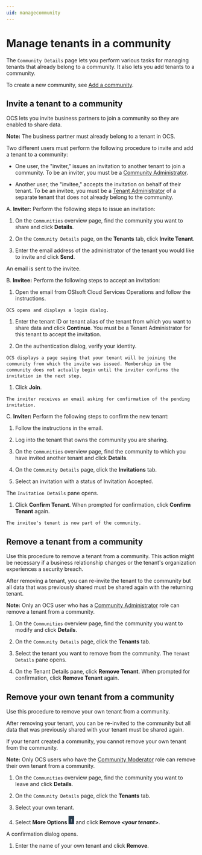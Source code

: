 ```yaml
---
uid: managecommunity
---
```


# Manage tenants in a community

The `Community Details` page lets you perform various tasks for managing tenants that already belong to a community. It also lets you add tenants to a community.

To create a new community, see [Add a community](xref:add-community).

## Invite a tenant to a community

OCS lets you invite business partners to join a community so they are enabled to share data. 

**Note:** The business partner must already belong to a tenant in OCS.

Two different users must perform the following procedure to invite and add a tenant to a community:

- One user, the "inviter," issues an invitation to another tenant to join a community. To be an inviter, you must be a [Community Administrator](xref:communityroles#community-administrator).

- Another user, the "invitee," accepts the invitation on behalf of their tenant. To be an invitee, you must be a [Tenant Administrator](xref:communityroles#tenant-administrator) of a separate tenant that does not already belong to the community.

A. **Inviter:** Perform the following steps to issue an invitation:

 1. On the `Communities` overview page, find the community you want to share and click **Details**.

 1. On the `Community Details` page, on the **Tenants** tab, click **Invite Tenant**.

 1. Enter the email address of the administrator of the tenant you would like to invite and click **Send**.
   
   An email is sent to the invitee.

B. **Invitee:** Perform the following steps to accept an invitation:

  1. Open the email from OSIsoft Cloud Services Operations and follow the instructions.
  
    OCS opens and displays a login dialog.

  1. Enter the tenant ID or tenant alias of the tenant from which you want to share data and click **Continue**. You must be a Tenant Administrator for this tenant to accept the invitation.

  1. On the authentication dialog, verify your identity.
  
    OCS displays a page saying that your tenant will be joining the community from which the invite was issued. Membership in the community does not actually begin until the inviter confirms the invitation in the next step.
  
  1. Click **Join**.

    The inviter receives an email asking for confirmation of the pending invitation.

C. **Inviter:** Perform the following steps to confirm the new tenant:

  1. Follow the instructions in the email.

  1. Log into the tenant that owns the community you are sharing.

  1. On the `Communities` overview page, find the community to which you have invited another tenant and click **Details**.

  1. On the `Community Details` page, click the **Invitations** tab.

  1. Select an invitation with a status of Invitation Accepted.
  
   The `Invitation Details` pane opens.

  1. Click **Confirm Tenant**. When prompted for confirmation, click **Confirm Tenant** again.
    
    The invitee's tenant is now part of the community.

## Remove a tenant from a community

Use this procedure to remove a tenant from a community. This action might be necessary if a business relationship changes or the tenant's organization experiences a security breach.

After removing a tenant, you can re-invite the tenant to the community but all data that was previously shared must be shared again with the returning tenant.

**Note:** Only an OCS user who has a [Community Administrator](xref:communityroles#community-administrator) role can remove a tenant from a community.

1. On the `Communities` overview page, find the community you want to modify and click **Details**.

1. On the `Community Details` page, click the **Tenants** tab.

1. Select the tenant you want to remove from the community. The `Tenant Details` pane opens.

1. On the Tenant Details pane, click **Remove Tenant**. When prompted for confirmation, click **Remove Tenant** again.

## Remove your own tenant from a community

Use this procedure to remove your own tenant from a community.

After removing your tenant, you can be re-invited to the community but all data that was previously shared with your tenant must be shared again.

If your tenant created a community, you cannot remove your own tenant from the community.

**Note:** Only OCS users who have the [Community Moderator](xref:communityroles#community-moderator) role can remove their own tenant from a community.

1. On the `Communities` overview page, find the community you want to leave and click **Details**.

1. On the `Community Details` page, click the **Tenants** tab.

1. Select your own tenant.

1. Select **More Options** ![More Options](images\more-options.png "More Options") and click **Remove \<*your tenant*\>**.
  
  A confirmation dialog opens.

1. Enter the name of your own tenant and click **Remove**.
